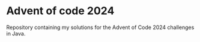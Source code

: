 # Advent of code 2024

Repository containing my solutions for the Advent of Code 2024 challenges in
Java.